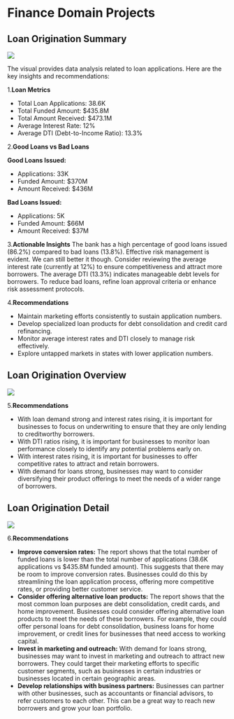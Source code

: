 # Finance Domain Projects

## Loan Origination Summary
![](https://github.com/Madhun-reddy/FinanceDomainProj/blob/main/LoanOriginProject/Pics/Summary.png)

The visual provides data analysis related to loan applications. Here are the key insights and recommendations:

1.**Loan Metrics**
- Total Loan Applications: 38.6K
- Total Funded Amount: $435.8M
- Total Amount Received: $473.1M
- Average Interest Rate: 12%
- Average DTI (Debt-to-Income Ratio): 13.3%

2.**Good Loans vs Bad Loans**

**Good Loans Issued:**
- Applications: 33K
- Funded Amount: $370M
- Amount Received: $436M

**Bad Loans Issued:**
- Applications: 5K
- Funded Amount: $66M
- Amount Received: $37M

3.**Actionable Insights**
The bank has a high percentage of good loans issued (86.2%) compared to bad loans (13.8%). Effective risk management is evident. We can still better it though.
Consider reviewing the average interest rate (currently at 12%) to ensure competitiveness and attract more borrowers.
The average DTI (13.3%) indicates manageable debt levels for borrowers.
To reduce bad loans, refine loan approval criteria or enhance risk assessment protocols.

4.**Recommendations**
- Maintain marketing efforts consistently to sustain application numbers.
- Develop specialized loan products for debt consolidation and credit card refinancing.
- Monitor average interest rates and DTI closely to manage risk effectively.
- Explore untapped markets in states with lower application numbers.

## Loan Origination Overview
![](https://github.com/Madhun-reddy/FinanceDomainProj/blob/main/LoanOriginProject/Pics/Overview.png)

5.**Recommendations**
- With loan demand strong and interest rates rising, it is important for businesses to focus on underwriting to ensure that they are only lending to creditworthy borrowers.
- With DTI ratios rising, it is important for businesses to monitor loan performance closely to identify any potential problems early on.
- With interest rates rising, it is important for businesses to offer competitive rates to attract and retain borrowers.
- With demand for loans strong, businesses may want to consider diversifying their product offerings to meet the needs of a wider range of borrowers.


## Loan Origination Detail
![](https://github.com/Madhun-reddy/FinanceDomainProj/blob/main/LoanOriginProject/Pics/Detail.png)

6.**Recommendations**
- **Improve conversion rates:** The report shows that the total number of funded loans is lower than the total number of applications (38.6K applications vs $435.8M funded amount). This suggests that there may be room to improve conversion rates. Businesses could do this by streamlining the loan application process, offering more competitive rates, or providing better customer service.
- **Consider offering alternative loan products:** The report shows that the most common loan purposes are debt consolidation, credit cards, and home improvement. Businesses could consider offering alternative loan products to meet the needs of these borrowers. For example, they could offer personal loans for debt consolidation, business loans for home improvement, or credit lines for businesses that need access to working capital.
- **Invest in marketing and outreach:** With demand for loans strong, businesses may want to invest in marketing and outreach to attract new borrowers. They could target their marketing efforts to specific customer segments, such as businesses in certain industries or businesses located in certain geographic areas.
- **Develop relationships with business partners:** Businesses can partner with other businesses, such as accountants or financial advisors, to refer customers to each other. This can be a great way to reach new borrowers and grow your loan portfolio.
